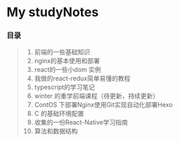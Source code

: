 #  My studyNotes

### 目录




>1. 前端的一些基础知识
>2. nginx的基本使用和部署
>3. react的一些小dom 实例
>4. 我做的react-redux简单易懂的教程
>5. typescript的学习笔记
>6. winter 的重学前端课程（待更新，持续更新）
>7. ContOS 下部署Nginx使用Git实现自动化部署Hexo
>8. C 的基础环境配置
>9. 收集的一份React-Native学习指南
>10. 算法和数据结构

